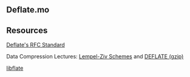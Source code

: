 ## Deflate.mo

## Resources
[Deflate's RFC Standard](https://www.rfc-editor.org/rfc/rfc1951#section-1.5)

Data Compression Lectures: [Lempel-Ziv Schemes](https://www.youtube.com/watch?v=VDXBnmr8AY0&list=PLU4IQLU9e_OpnkbCS_to64F_vw5yyg4HB&index=4) and [DEFLATE (gzip)](https://www.youtube.com/watch?v=oi2lMBBjQ8s&t=4038s)

[libflate](https://github.com/sile/libflate)

